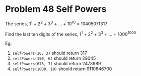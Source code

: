 # Problem 48 Self Powers

The series, 1<sup>1</sup> + 2<sup>2</sup> + 3<sup>3</sup> + ... + 10<sup>10</sup> = 10405071317

Find the last ten digits of the series, 1<sup>1</sup> + 2<sup>2</sup> + 3<sup>3</sup> + ... + 1000<sup>1000</sup>

Eg.

1. ```selfPowers(10, 3)``` should return 317
2. ```selfPowers(150, 6)``` should return 29045
3. ```selfPowers(673, 7)``` should return 2473989
4. ```selfPowers(1000, 10)``` should return 9110846700
